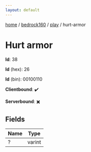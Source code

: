 ```yaml
---
layout: default
---
```


[home](/)  /  [bedrock160](/protocol/bedrock160)  /  [play](/protocol/bedrock160/play)  /  hurt-armor

# Hurt armor

**Id**: 38

**Id** (hex): 26

**Id** (bin): 00100110

**Clientbound**: ✔️

**Serverbound**: ✖️

## Fields

Name | Type
---|---
? | varint
